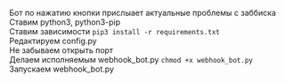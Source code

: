 Бот по нажатию кнопки прислыает актуальные проблемы с заббиска\
Ставим python3, python3-pip\
Ставим зависимости `pip3 install -r requirements.txt`\
Редактируем config.py\
Не забываем открыть порт\
Делаем исполняемым webhook_bot.py `chmod +x webhook_bot.py`\
Запускаем webhook_bot.py
